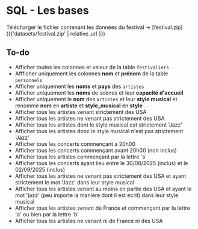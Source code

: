 # SQL - Les bases

Télécharger le fichier contenant les données du festival -> [festival.zip]({{'datasets/festival.zip' | relative_url }})


## To-do

- Afficher toutes les colonnes et valeur de la table `festivaliers`
- Affficher uniquement les colonnes **nom** et **prénom** de la table `personnels`
- Afficher uniquement les **noms** et **pays** des `artistes`
- Afficher uniquement les **noms** de scènes et leur **capacité d'accueil**
- Afficher uniquement le **nom** des `artistes` et leur **style musical** et renomme **nom** en **artiste** et **style_musical** en **style**
- Afficher tous les artistes venant strictement des USA
- Afficher tous les artistes ne venant pas strictement des USA
- Afficher tous les artistes dont le style musical est strictement 'Jazz'
- Afficher tous les artistes donc le style musical n'est pas strictement 'Jazz'
- Afficher tous les concerts commençant à 20h00
- Afficher tous les concerts commençant avant 20h00 (non inclus)
- Afficher tous les artistes commençant par la lettre 's'
- Afficher tous les concerts ayant lieu entre le 30/08/2025 (inclus) et le 02/09/2025 (inclus)
- Afficher tous les artistes ne venant pas strictement des USA et ayant strictement le mot 'Jazz' dans leur style musical
- Afficher tous les artistes venant au moins en partie des USA et ayant le mot 'jazz' (peu importe la manière dont il est écrit) dans leur style musical
- Afficher tous les artistes venant de France et commençant par la lettre 'a' ou bien par la lettre 'b'
- Afficher tous les artistes ne venant ni de France ni des USA
